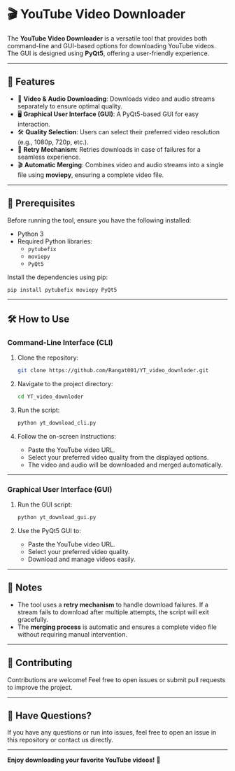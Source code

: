 # 🎬 YouTube Video Downloader

The **YouTube Video Downloader** is a versatile tool that provides both command-line and GUI-based options for downloading YouTube videos. The GUI is designed using **PyQt5**, offering a user-friendly experience.

---

## 🚀 Features

- 🎥 **Video & Audio Downloading**: Downloads video and audio streams separately to ensure optimal quality.
- 🖥️ **Graphical User Interface (GUI)**: A PyQt5-based GUI for easy interaction.
- 🛠️ **Quality Selection**: Users can select their preferred video resolution (e.g., 1080p, 720p, etc.).
- 🔄 **Retry Mechanism**: Retries downloads in case of failures for a seamless experience.
- 🎬 **Automatic Merging**: Combines video and audio streams into a single file using **moviepy**, ensuring a complete video file.

---

## 🧰 Prerequisites

Before running the tool, ensure you have the following installed:

- Python 3
- Required Python libraries:
  - `pytubefix`
  - `moviepy`
  - `PyQt5`

Install the dependencies using pip:

```bash
pip install pytubefix moviepy PyQt5
```

---

## 🛠️ How to Use

### Command-Line Interface (CLI)

1. Clone the repository:

   ```bash
   git clone https://github.com/Rangat001/YT_video_downloder.git
   ```

2. Navigate to the project directory:

   ```bash
   cd YT_video_downloder
   ```

3. Run the script:

   ```bash
   python yt_download_cli.py
   ```

4. Follow the on-screen instructions:
   - Paste the YouTube video URL.
   - Select your preferred video quality from the displayed options.
   - The video and audio will be downloaded and merged automatically.

---

### Graphical User Interface (GUI)

1. Run the GUI script:

   ```bash
   python yt_download_gui.py
   ```

2. Use the PyQt5 GUI to:
   - Paste the YouTube video URL.
   - Select your preferred video quality.
   - Download and manage videos easily.

---

## 📌 Notes

- The tool uses a **retry mechanism** to handle download failures. If a stream fails to download after multiple attempts, the script will exit gracefully.
- The **merging process** is automatic and ensures a complete video file without requiring manual intervention.

---

## 🤝 Contributing

Contributions are welcome! Feel free to open issues or submit pull requests to improve the project.

---

## 💬 Have Questions?

If you have any questions or run into issues, feel free to open an issue in this repository or contact us directly.

---

**Enjoy downloading your favorite YouTube videos!** 🎉
